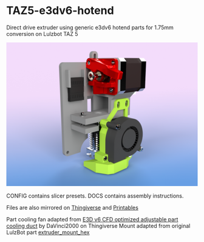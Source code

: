# TAZ5-e3dv6-hotend
Direct drive extruder using generic e3dv6 hotend parts for 1.75mm conversion on Lulzbot TAZ 5

![Extruder Render](./render.png)

CONFIG contains slicer presets. DOCS contains assembly instructions.

Files are also mirrored on [Thingiverse](https://www.thingiverse.com/thing:6055612) and [Printables](https://www.printables.com/model/495617-taz-5-175mm-conversion-using-e3d-v6)

Part cooling fan adapted from [E3D v6 CFD optimized adjustable part cooling duct](https://www.thingiverse.com/thing:3590464) by DaVinci2000 on Thingiverse
Mount adapted from original LulzBot part [extruder_mount_hex](https://download.lulzbot.com/TAZ/5.0/production_parts/printed_parts/extruder_mount_hex/)
